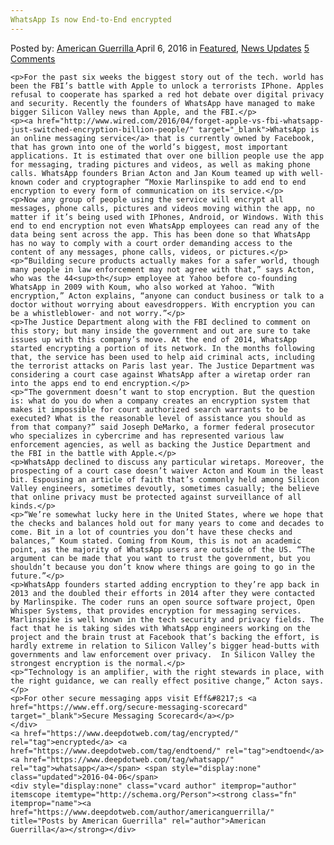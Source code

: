 ```yaml
---
WhatsApp Is now End-to-End encrypted
---
```

<article class="post-listing post-13646 post type-post status-publish format-standard has-post-thumbnail hentry  tag-encrypted tag-endtoend tag-whatsapp">
    <div class="post-inner">
        <span>Posted by: <a href="https://www.deepdotweb.com/author/americanguerrilla/" title="">American Guerrilla </a></span>
    <span>April 6, 2016</span>
    <span>in <a href="https://www.deepdotweb.com/category/deepdot-news/" rel="category tag">Featured</a>, <a href="https://www.deepdotweb.com/category/news-updates/" rel="category tag">News Updates</a></span>
    <span><a href="https://www.deepdotweb.com/2016/04/06/whatsapp-is-now-end-to-end-encrypted/#comments">5 Comments</a></span>
    </p>
    <div class="clear"></div>
    
    <p>For the past six weeks the biggest story out of the tech. world has been the FBI’s battle with Apple to unlock a terrorists IPhone. Apples refusal to cooperate has sparked a red hot debate over digital privacy and security. Recently the founders of WhatsApp have managed to make bigger Silicon Valley news than Apple, and the FBI.</p>
    <p><a href="http://www.wired.com/2016/04/forget-apple-vs-fbi-whatsapp-just-switched-encryption-billion-people/" target="_blank">WhatsApp is an online messaging service</a> that is currently owned by Facebook, that has grown into one of the world’s biggest, most important applications. It is estimated that over one billion people use the app for messaging, trading pictures and videos, as well as making phone calls. WhatsApp founders Brian Acton and Jan Koum teamed up with well-known coder and cryptographer “Moxie Marlinspike to add end to end encryption to every form of communication on its service.</p>
    <p>Now any group of people using the service will encrypt all messages, phone calls, pictures and videos moving within the app, no matter if it’s being used with IPhones, Android, or Windows. With this end to end encryption not even WhatsApp employees can read any of the data being sent across the app. This has been done so that WhatsApp has no way to comply with a court order demanding access to the content of any messages, phone calls, videos, or pictures.</p>
    <p>“Building secure products actually makes for a safer world, though many people in law enforcement may not agree with that,” says Acton, who was the 44<sup>th</sup> employee at Yahoo before co-founding WhatsApp in 2009 with Koum, who also worked at Yahoo. “With encryption,” Acton explains, “anyone can conduct business or talk to a doctor without worrying about eavesdroppers. With encryption you can be a whistleblower- and not worry.”</p>
    <p>The Justice Department along with the FBI declined to comment on this story; but many inside the government and out are sure to take issues up with this company’s move. At the end of 2014, WhatsApp started encrypting a portion of its network. In the months following that, the service has been used to help aid criminal acts, including the terrorist attacks on Paris last year. The Justice Department was considering a court case against WhatsApp after a wiretap order ran into the apps end to end encryption.</p>
    <p>“The government doesn’t want to stop encryption. But the question is: what do you do when a company creates an encryption system that makes it impossible for court authorized search warrants to be executed? What is the reasonable level of assistance you should as from that company?” said Joseph DeMarko, a former federal prosecutor who specializes in cybercrime and has represented various law enforcement agencies, as well as backing the Justice Department and the FBI in the battle with Apple.</p>
    <p>WhatsApp declined to discuss any particular wiretaps. Moreover, the prospecting of a court case doesn’t waiver Acton and Koum in the least bit. Espousing an article of faith that’s commonly held among Silicon Valley engineers, sometimes devoutly, sometimes casually; the believe that online privacy must be protected against surveillance of all kinds.</p>
    <p>“We’re somewhat lucky here in the United States, where we hope that the checks and balances hold out for many years to come and decades to come. Bit in a lot of countries you don’t have these checks and balances,” Koum stated. Coming from Koum, this is not an academic point, as the majority of WhatsApp users are outside of the US. “The argument can be made that you want to trust the government, but you shouldn’t because you don’t know where things are going to go in the future.”</p>
    <p>WhatsApp founders started adding encryption to they’re app back in 2013 and the doubled their efforts in 2014 after they were contacted by Marlinspike. The coder runs an open source software project, Open Whisper Systems, that provides encryption for messaging services. Marlinspike is well known in the tech security and privacy fields. The fact that he is taking sides with WhatsApp engineers working on the project and the brain trust at Facebook that’s backing the effort, is hardly extreme in relation to Silicon Valley’s bigger head-butts with governments and law enforcement over privacy.  In Silicon Valley the strongest encryption is the normal.</p>
    <p>“Technology is an amplifier, with the right stewards in place, with the right guidance, we can really effect positive change,” Acton says.</p>
    <p>For other secure messaging apps visit Eff&#8217;s <a href="https://www.eff.org/secure-messaging-scorecard" target="_blank">Secure Messaging Scorecard</a></p>
    </div>
    <a href="https://www.deepdotweb.com/tag/encrypted/" rel="tag">encrypted</a> <a href="https://www.deepdotweb.com/tag/endtoend/" rel="tag">endtoend</a> <a href="https://www.deepdotweb.com/tag/whatsapp/" rel="tag">whatsapp</a></span> <span style="display:none" class="updated">2016-04-06</span>
    <div style="display:none" class="vcard author" itemprop="author" itemscope itemtype="http://schema.org/Person"><strong class="fn" itemprop="name"><a href="https://www.deepdotweb.com/author/americanguerrilla/" title="Posts by American Guerrilla" rel="author">American Guerrilla</a></strong></div>
    
